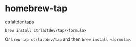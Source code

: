 # homebrew-tap

ctrlaltdev taps

`brew install ctrlaltdev/tap/<formula>`

Or `brew tap ctrlaltdev/tap` and then `brew install <formula>`.
